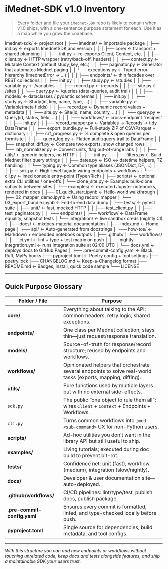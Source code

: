 # iMednet-SDK v1.0 Inventory

> Every folder and file your `iMednet-SDK` repo is likely to contain when v1.0 ships, with a one-sentence purpose statement for each. Use it as a map while you grow the codebase.

imednet-sdk/                         ← project root
│
├── imednet/                         ← importable package
│   ├── init.py                  ← exports ImednetSDK and version
│   │
│   ├── core/                        ← transport + shared plumbing
│   │   ├── init.py              ← re-exports Client, Context, etc.
│   │   ├── client.py                ← HTTP wrapper (retry/back-off, headers)
│   │   ├── context.py               ← Mutable Context (default study_key, etc.)
│   │   ├── paginator.py             ← Generator that automates Mednet paging
│   │   └── exceptions.py            ← Typed error hierarchy (ImednetError → …)
│   │
│   ├── endpoints/                   ← thin facades over REST collections
│   │   ├── init.py
│   │   ├── study.py                 ← /studies
│   │   ├── variable.py              ← /variables
│   │   ├── record.py                ← /records
│   │   ├── site.py                  ← /sites
│   │   └── query.py                 ← /queries (data-queries, audit trail)
│   │
│   ├── models/                      ← dataclasses / pydantic schemas
│   │   ├── init.py
│   │   ├── study.py                 ← Study(id, key, name, type, …)
│   │   ├── variable.py              ← Variable(meta fields)
│   │   ├── record.py                ← Dynamic record values + metadata
│   │   ├── site.py                  ← Site(id, name, country, …)
│   │   └── query.py                 ← Query(id, status, field, …)
│   │
│   ├── workflows/                   ← cross-endpoint “recipes”
│   │   ├── init.py
│   │   ├── record_mapper.py         ← Variables → Records → tidy DataFrame
│   │   ├── export_bundle.py         ← Full-study ZIP of CSV/Parquet + dictionary
│   │   ├── crf_progress.py          ← % complete & open queries per form/site
│   │   ├── query_log.py             ← Flatten audit/query trail to DataFrame
│   │   ├── snapshot_diff.py         ← Compare two exports, show changed rows
│   │   └── lab_normalizer.py        ← Convert units, flag out-of-range labs
│   │
│   ├── utils/                       ← generic helpers, no HTTP
│   │   ├── init.py
│   │   ├── filters.py               ← Build Mednet filter query strings
│   │   ├── dates.py                 ← ISO ↔ datetime helpers, TZ handling
│   │   └── typing.py                ← Common type aliases (JSONDict, DF, …)
│   │
│   ├── sdk.py                       ← High-level façade wiring endpoints + workflows
│   └── cli.py                       ← imed console entry-point (Typer/Rich)
│
├── scripts/                         ← optional extra CLI utilities / one-offs
│   └── clone_site.py                ← Example: bulk-clone subjects between sites
│
├── examples/                        ← executed Jupyter notebooks, rendered in docs
│   ├── 01_quick_start.ipynb         ← Hello-world walkthrough
│   ├── 02_mapper_demo.ipynb         ← Using record_mapper
│   └── 03_export_bundle.ipynb       ← End-to-end data dump
│
├── tests/                           ← pytest suite
│   ├── unit/                        ← fast, mocked HTTP
│   │   ├── test_client.py
│   │   ├── test_paginator.py
│   │   └── endpoints/
│   ├── workflow/                    ← DataFrame equality, snapshot tests
│   └── integration/                 ← live sandbox creds (nightly CI)
│
├── docs/                            ← mkdocs-material documentation
│   ├── index.md                     ← Home page
│   ├── api/                         ← Auto-generated from docstrings
│   └── how-tos/                     ← Markdown + embedded notebook outputs
│
├── .github/
│   └── workflows/
│       ├── ci.yml                   ← lint + type + test matrix on push
│       ├── nightly-integration.yml  ← runs integration suite at 02:00 UTC
│       └── docs.yml                 ← deploys docs to GitHub Pages
│
├── .pre-commit-config.yaml          ← Black, Ruff, MyPy hooks
├── pyproject.toml                   ← Poetry config + tool settings
├── poetry.lock
├── CHANGELOG.md                     ← Keep-a-Changelog format
├── README.md                        ← Badges, install, quick code sample
└── LICENSE

---

## Quick Purpose Glossary

| Folder / File               | Purpose                                                                                                         |
|-----------------------------|-----------------------------------------------------------------------------------------------------------------|
| **core/**                   | Everything about talking to the API: common headers, retry logic, shared exceptions.                            |
| **endpoints/**              | One class per Mednet collection; stays thin—just request/response translation.                                   |
| **models/**                 | Source-of-truth for response/record structure; reused by endpoints and workflows.                              |
| **workflows/**              | Opinionated helpers that orchestrate several endpoints to solve real-world tasks (exports, mapping, diffing).   |
| **utils/**                  | Pure functions used by multiple layers but with no external side-effects.                                       |
| `sdk.py`                    | The public “one object to rule them all”: wires `Client` + `Context` + Endpoints + Workflows.                  |
| `cli.py`                    | Turns common workflows into `imed <sub-command>` UX for non-Python users.                                       |
| **scripts/**                | Ad-hoc utilities you don’t want in the library API but still useful to ship.                                    |
| **examples/**               | Living tutorials; executed during doc build to prevent bit-rot.                                                  |
| **tests/**                  | Confidence net: unit (fast), workflow (medium), integration (slow/nightly).                                     |
| **docs/**                   | Developer & user documentation site—auto-deployed.                                                              |
| **.github/workflows/**      | CI/CD pipelines: lint/type/test, publish docs, publish package.                                                |
| **.pre-commit-config.yaml** | Ensures every commit is formatted, linted, and type-checked locally before push.                                |
| **pyproject.toml**          | Single source for dependencies, build metadata, and tool configs.                                              |

---

_With this structure you can add new endpoints or workflows without touching unrelated code, keep docs and tests alongside features, and ship a maintainable SDK your users trust._  
